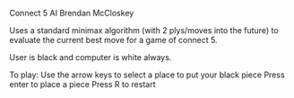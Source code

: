 Connect 5 AI
Brendan McCloskey

Uses a standard minimax algorithm (with 2 plys/moves into the future) to evaluate the current best move for a game of connect 5.

User is black and computer is white always.

To play:
Use the arrow keys to select a place to put your black piece
Press enter to place a piece
Press R to restart
